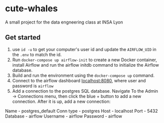 # cute-whales
A small project for the data engneering class at INSA Lyon

## Get started
1. use `id -u` to get your computer's user id and update the `AIRFLOW_UID` in the `.env` to match the id.
2. Run `docker-compose up airflow-init` to create a new Docker container, install Airflow and run the airflow initdb command to initialize the Airflow database.
3. Build and run the environment using the `docker-compose up` command.
4. Connect to the airflow dashboard [localhost:8080](http://localhost:8080/), where user and password is `airflow`
5. Add a connection to the postgres SQL database. Navigate To the Admin -> Connections menu, then click the blue + button to add a new connection.
After it is up, add a new connection:

Name - postgres_default
Conn type - postgres
Host - localhost
Port - 5432
Database - airflow
Username - airflow
Password - airflow